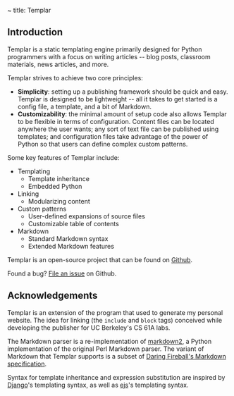 ~ title: Templar

Introduction
------------

Templar is a static templating engine primarily designed for Python
programmers with a focus on writing articles -- blog posts, classroom
materials, news articles, and more.

Templar strives to achieve two core principles:

* **Simplicity**: setting up a publishing framework should be quick and
  easy. Templar is designed to be lightweight -- all it takes to get
  started is a config file, a template, and a bit of Markdown.
* **Customizability**: the minimal amount of setup code also allows
  Templar to be flexible in terms of configuration. Content files can
  be located anywhere the user wants; any sort of text file can be
  published using templates; and configuration files take advantage of
  the power of Python so that users can define complex custom patterns.

Some key features of Templar include:

* Templating
    * Template inheritance
    * Embedded Python
* Linking
    * Modularizing content
* Custom patterns
    * User-defined expansions of source files
    * Customizable table of contents
* Markdown
    * Standard Markdown syntax
    * Extended Markdown features

Templar is an open-source project that can be found on
[Github](https://github.com/albert12132/templar).

Found a bug? [File an
issue](https://github.com/albert12132/templar/issues?state=open) on
Github.

Acknowledgements
----------------

Templar is an extension of the program that used to generate my
personal website. The idea for linking (the `include` and `block` tags)
conceived while developing the publisher for UC Berkeley's CS 61A labs.

The Markdown parser is a re-implementation of
[markdown2](https://github.com/trentm/python-markdown2), a Python
implementation of the original Perl Markdown parser. The variant of
Markdown that Templar supports is a subset of [Daring Fireball's
Markdown
specification](http://daringfireball.net/projects/markdown/syntax).

Syntax for template inheritance and expression substitution are
inspired by [Django](https://www.djangoproject.com/)'s templating
syntax, as well as [ejs](http://embeddedjs.com/)'s templating syntax.
